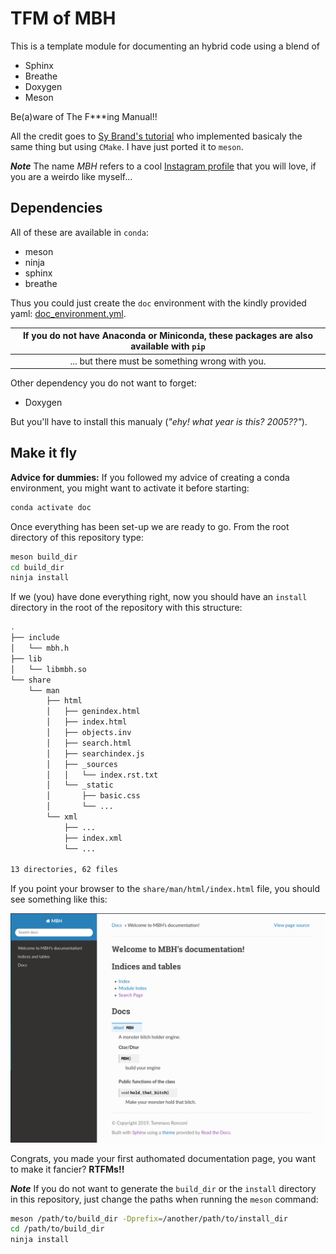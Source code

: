 # TFM of MBH

This is a template module for documenting an hybrid code using a blend of
- Sphinx
- Breathe
- Doxygen
- Meson

Be(a)ware of The F***ing Manual!!

All the credit goes to [Sy Brand's tutorial](https://devblogs.microsoft.com/cppblog/clear-functional-c-documentation-with-sphinx-breathe-doxygen-cmake/) who
implemented basicaly the same thing but using `CMake`. I have just ported it to `meson`.

**_Note_** The name _MBH_ refers to a cool [Instagram profile](https://www.instagram.com/monstersholdingbitches/) that you will love, if you are a weirdo like myself...

## Dependencies

All of these are available in `conda`:
- meson
- ninja
- sphinx
- breathe

Thus you could just create the `doc` environment with the kindly provided yaml: [doc_environment.yml](useful/doc_environment.yml).

| If you do not have Anaconda or Miniconda, these packages are also available with `pip` |
| :------------------------------------------------------------------------------------: |
| ... but there must be something wrong with you.                                        |

Other dependency you do not want to forget:
- Doxygen

But you'll have to install this manualy (_"ehy! what year is this? 2005??"_).

## Make it fly

**Advice for dummies:** If you followed my advice of creating a conda environment, you might want to activate it before starting:
```bash
conda activate doc
```

Once everything has been set-up we are ready to go.
From the root directory of this repository type:
```bash
meson build_dir
cd build_dir
ninja install
```

If we (you) have done everything right, now you should have an `install` directory in the root of the repository with this structure:
```bash
.
├── include
│   └── mbh.h
├── lib
│   └── libmbh.so
└── share
    └── man
        ├── html
        │   ├── genindex.html
        │   ├── index.html
        │   ├── objects.inv
        │   ├── search.html
        │   ├── searchindex.js
        │   ├── _sources
        │   │   └── index.rst.txt
        │   └── _static
        │       ├── basic.css
        │       └── ...
        └── xml
            ├── ...
            ├── index.xml
            └── ...

13 directories, 62 files
```

If you point your browser to the `share/man/html/index.html` file, you should see something like this:

![](useful/doc_page_example.png)

Congrats, you made your first authomated documentation page, you want to make it fancier? **RTFMs!!**

**_Note_** If you do not want to generate the `build_dir` or the `install` directory in this repository, just change the paths when running the `meson` command:
```bash
meson /path/to/build_dir -Dprefix=/another/path/to/install_dir
cd /path/to/build_dir
ninja install
```